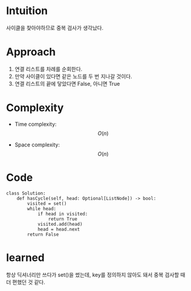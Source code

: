 # Intuition
<!-- Describe your first thoughts on how to solve this problem. -->
사이클을 찾아야하므로 중복 검사가 생각났다.

# Approach
<!-- Describe your approach to solving the problem. -->
1. 연결 리스트를 차례를 순회한다.
2. 만약 사이클이 있다면 같은 노드를 두 번 지나갈 것이다.
3. 연결 리스트의 끝에 닿았다면 False, 아니면 True

# Complexity
- Time complexity: $$O(n)$$
<!-- Add your time complexity here, e.g. $$O(n)$$ -->


- Space complexity: $$O(n)$$
<!-- Add your space complexity here, e.g. $$O(n)$$ -->

# Code
```
class Solution:
    def hasCycle(self, head: Optional[ListNode]) -> bool:
        visited = set()
        while head:
            if head in visited:
                return True
            visited.add(head)
            head = head.next
        return False
```

# learned
항상 딕셔너리만 쓰다가 set()을 썼는데, key를 정의하지 않아도 돼서 중복 검사할 때 더 편했던 것 같다.